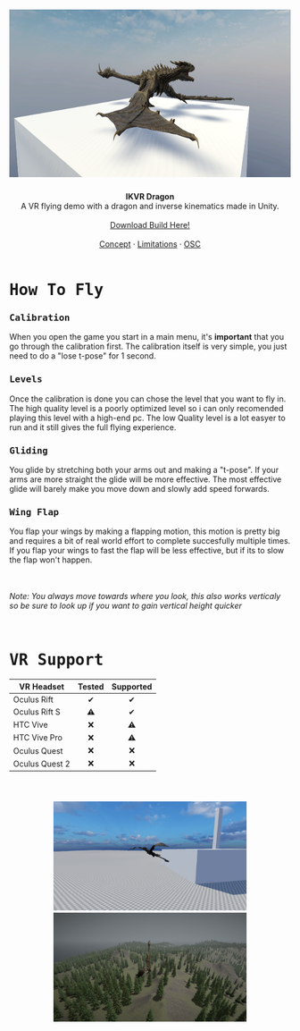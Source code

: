 <h1 align="center">
    <div align="center">
        <img Height=300 src="https://github.com/FunkyBuritto/IKVR-Dragon/blob/main/.github/assets/MainScene.png"> 
    </div>
</h1>


<div align="center">
  <b>IKVR Dragon</b> 
  <br> A VR flying demo with a dragon and inverse kinematics made in Unity.<br>
</div>

<br>

<div align="center">
    <a href="https://github.com/FunkyBuritto/Friends-in-a-galaxy/releases/tag/v0.1.0">Download Build Here!</a>
</div>

<br>

<div align="center">
    <a href="#Concept">Concept</a>
    ·
    <a href="#Limitations">Limitations</a>
    ·
    <a href="#OSC">OSC</a>
</div>

<br>

<h1><samp>How To Fly</samp></h1>

<h3><samp>Calibration</samp></h3>
When you open the game you start in a main menu, it's <b>important</b> that you go through the calibration first. The calibration itself is very simple, you just need to do a "lose t-pose" for 1 second.

<h3><samp>Levels</samp></h3>
Once the calibration is done you can chose the level that you want to fly in. The high quality level is a poorly optimized level so i can only recomended playing this level with a high-end pc. The low Quality level is a lot easyer to run and it still gives the full flying experience.

<h3><samp>Gliding</samp></h3>
You glide by stretching both your arms out and making a "t-pose". If your arms are more straight the glide will be more effective. The most effective glide will barely make you move down and slowly add speed forwards. 

<h3><samp>Wing Flap</samp></h3>
You flap your wings by making a flapping motion, this motion is pretty big and requires a bit of real world effort to complete succesfully multiple times. If you flap your wings to fast the flap will be less effective, but if its to slow the flap won't happen.

<br>

<br>

<br>

*Note: You always move towards where you look, this also works verticaly so be sure to look up if you want to gain vertical height quicker* 

<br>

<h1><samp>VR Support</samp></h1>

|  VR Headset   | Tested | Supported |
|---------------|:------:|:---------:|
| Oculus Rift   |    ✔   |     ✔    |
| Oculus Rift S |    ⚠   |     ✔    |
| HTC Vive      |   ❌   |     ⚠    |
| HTC Vive Pro  |   ❌   |     ⚠    |
| Oculus Quest  |   ❌   |     ❌   |
| Oculus Quest 2|   ❌   |     ❌   |

<br>

<h3 align="center">
    <div align="center">
        <img Height=195 src="https://github.com/FunkyBuritto/IKVR-Dragon/blob/main/.github/assets/LQScene.png"> 
        <img Height=195 src="https://github.com/FunkyBuritto/IKVR-Dragon/blob/main/.github/assets/HQScene.png">
    </div>
</h3>
